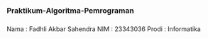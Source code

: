 # <h3>Praktikum-Algoritma-Pemrograman<h3>
Nama  : Fadhli Akbar Sahendra
NIM   : 23343036
Prodi : Informatika

